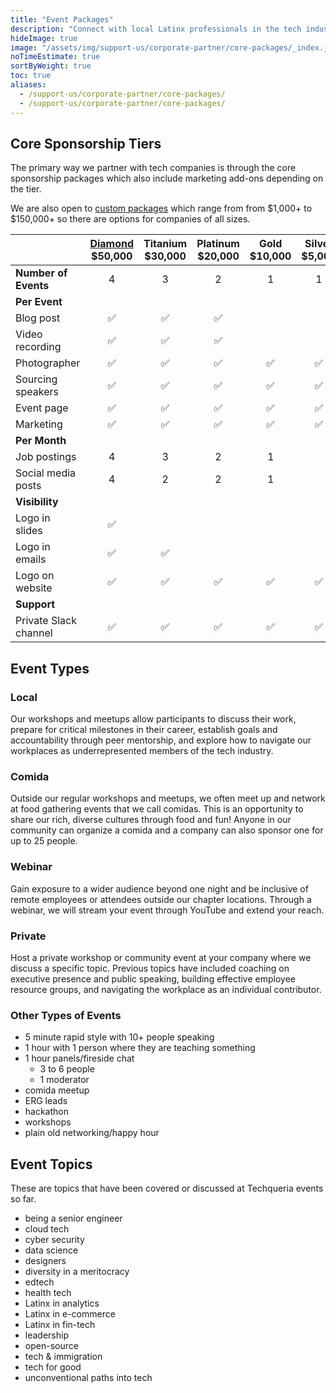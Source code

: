 ```yaml
---
title: "Event Packages"
description: "Connect with local Latinx professionals in the tech industry by partnering on an event with Techqueria. 📍"
hideImage: true
image: "/assets/img/support-us/corporate-partner/core-packages/_index.jpg"
noTimeEstimate: true
sortByWeight: true
toc: true
aliases:
  - /support-us/corporate-partner/core-packages/
  - /support-us/corporate-partner/core-packages/
---
```


## Core Sponsorship Tiers

The primary way we partner with tech companies is through the core sponsorship packages which also include marketing add-ons depending on the tier.

We are also open to [custom packages](/support-us/corporate-partner/custom-packages/) which range from from $1,000+ to $150,000+ so there are options for companies of all sizes.

|                       | [Diamond](/support-us/corporate-partner/core-packages/diamond/)<br>$50,000 | Titanium<br>$30,000 | Platinum<br>$20,000 | Gold<br>$10,000 | Silver<br>$5,000 |
| --------------------- | :------------------------------------------------------------------------: | :-----------------: | :-----------------: | :-------------: | :--------------: |
| **Number of Events**  |                                     4                                      |          3          |          2          |        1        |        1         |
| **Per Event**         |
| Blog post             |                                     ✅                                      |          ✅          |          ✅          |                 |                  |
| Video recording       |                                     ✅                                      |          ✅          |          ✅          |                 |                  |
| Photographer          |                                     ✅                                      |          ✅          |          ✅          |        ✅        |        ✅         |
| Sourcing speakers     |                                     ✅                                      |          ✅          |          ✅          |        ✅        |        ✅         |
| Event page            |                                     ✅                                      |          ✅          |          ✅          |        ✅        |        ✅         |
| Marketing             |                                     ✅                                      |          ✅          |          ✅          |        ✅        |        ✅         |
| **Per Month**         |
| Job postings          |                                     4                                      |          3          |          2          |        1        |                  |
| Social media posts    |                                     4                                      |          2          |          2          |        1        |                  |
| **Visibility**        |
| Logo in slides        |                                     ✅                                      |                     |                     |                 |                  |
| Logo in emails        |                                     ✅                                      |          ✅          |                     |                 |                  |
| Logo on website       |                                     ✅                                      |          ✅          |          ✅          |        ✅        |        ✅         |
| **Support**           |
| Private Slack channel |                                     ✅                                      |          ✅          |          ✅          |        ✅        |        ✅         |

## Event Types

### Local

Our workshops and meetups allow participants to discuss their work, prepare for critical milestones in their career, establish goals and accountability through peer mentorship, and explore how to navigate our workplaces as underrepresented members of the tech industry.

### Comida

Outside our regular workshops and meetups, we often meet up and network at food gathering events that we call comidas. This is an opportunity to share our rich, diverse cultures through food and fun! Anyone in our community can organize a comida and a company can also sponsor one for up to 25 people.

### Webinar

Gain exposure to a wider audience beyond one night and be inclusive of remote employees or attendees outside our chapter locations. Through a webinar, we will stream your event through YouTube and extend your reach.

### Private

Host a private workshop or community event at your company where we discuss a specific topic. Previous topics have included coaching on executive presence and public speaking, building effective employee resource groups, and navigating the workplace as an individual contributor.

### Other Types of Events

- 5 minute rapid style with 10+ people speaking
- 1 hour with 1 person where they are teaching something
- 1 hour panels/fireside chat
  - 3 to 6 people
  - 1 moderator
- comida meetup
- ERG leads
- hackathon
- workshops
- plain old networking/happy hour

## Event Topics

These are topics that have been covered or discussed at Techqueria events so far.

- being a senior engineer
- cloud tech
- cyber security
- data science
- designers
- diversity in a meritocracy
- edtech
- health tech
- Latinx in analytics
- Latinx in e-commerce
- Latinx in fin-tech
- leadership
- open-source
- tech & immigration
- tech for good
- unconventional paths into tech
